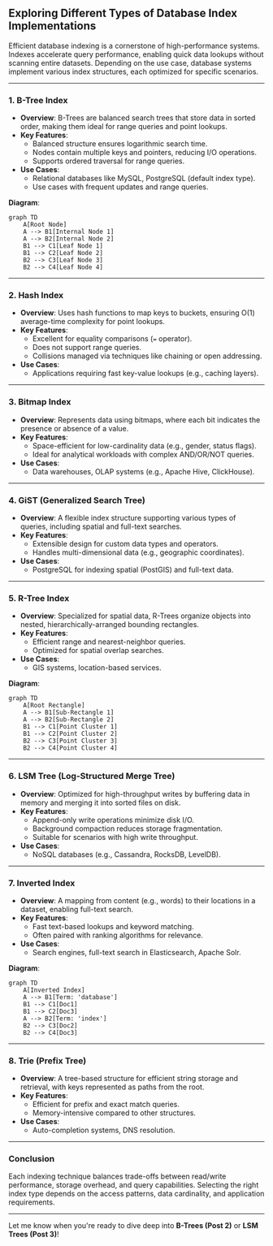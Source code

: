 ## Exploring Different Types of Database Index Implementations

Efficient database indexing is a cornerstone of high-performance systems. Indexes accelerate query performance, enabling quick data lookups without scanning entire datasets. Depending on the use case, database systems implement various index structures, each optimized for specific scenarios.

---

### **1. B-Tree Index**
- **Overview**: B-Trees are balanced search trees that store data in sorted order, making them ideal for range queries and point lookups.
- **Key Features**:
    - Balanced structure ensures logarithmic search time.
    - Nodes contain multiple keys and pointers, reducing I/O operations.
    - Supports ordered traversal for range queries.
- **Use Cases**:
    - Relational databases like MySQL, PostgreSQL (default index type).
    - Use cases with frequent updates and range queries.

**Diagram**:
```mermaid
graph TD
    A[Root Node]
    A --> B1[Internal Node 1]
    A --> B2[Internal Node 2]
    B1 --> C1[Leaf Node 1]
    B1 --> C2[Leaf Node 2]
    B2 --> C3[Leaf Node 3]
    B2 --> C4[Leaf Node 4]
```

---

### **2. Hash Index**
- **Overview**: Uses hash functions to map keys to buckets, ensuring O(1) average-time complexity for point lookups.
- **Key Features**:
    - Excellent for equality comparisons (`=` operator).
    - Does not support range queries.
    - Collisions managed via techniques like chaining or open addressing.
- **Use Cases**:
    - Applications requiring fast key-value lookups (e.g., caching layers).

---

### **3. Bitmap Index**
- **Overview**: Represents data using bitmaps, where each bit indicates the presence or absence of a value.
- **Key Features**:
    - Space-efficient for low-cardinality data (e.g., gender, status flags).
    - Ideal for analytical workloads with complex AND/OR/NOT queries.
- **Use Cases**:
    - Data warehouses, OLAP systems (e.g., Apache Hive, ClickHouse).

---

### **4. GiST (Generalized Search Tree)**
- **Overview**: A flexible index structure supporting various types of queries, including spatial and full-text searches.
- **Key Features**:
    - Extensible design for custom data types and operators.
    - Handles multi-dimensional data (e.g., geographic coordinates).
- **Use Cases**:
    - PostgreSQL for indexing spatial (PostGIS) and full-text data.

---

### **5. R-Tree Index**
- **Overview**: Specialized for spatial data, R-Trees organize objects into nested, hierarchically-arranged bounding rectangles.
- **Key Features**:
    - Efficient range and nearest-neighbor queries.
    - Optimized for spatial overlap searches.
- **Use Cases**:
    - GIS systems, location-based services.

**Diagram**:
```mermaid
graph TD
    A[Root Rectangle]
    A --> B1[Sub-Rectangle 1]
    A --> B2[Sub-Rectangle 2]
    B1 --> C1[Point Cluster 1]
    B1 --> C2[Point Cluster 2]
    B2 --> C3[Point Cluster 3]
    B2 --> C4[Point Cluster 4]
```

---

### **6. LSM Tree (Log-Structured Merge Tree)**
- **Overview**: Optimized for high-throughput writes by buffering data in memory and merging it into sorted files on disk.
- **Key Features**:
    - Append-only write operations minimize disk I/O.
    - Background compaction reduces storage fragmentation.
    - Suitable for scenarios with high write throughput.
- **Use Cases**:
    - NoSQL databases (e.g., Cassandra, RocksDB, LevelDB).

---

### **7. Inverted Index**
- **Overview**: A mapping from content (e.g., words) to their locations in a dataset, enabling full-text search.
- **Key Features**:
    - Fast text-based lookups and keyword matching.
    - Often paired with ranking algorithms for relevance.
- **Use Cases**:
    - Search engines, full-text search in Elasticsearch, Apache Solr.

**Diagram**:
```mermaid
graph TD
    A[Inverted Index]
    A --> B1[Term: 'database']
    B1 --> C1[Doc1]
    B1 --> C2[Doc3]
    A --> B2[Term: 'index']
    B2 --> C3[Doc2]
    B2 --> C4[Doc3]
```

---

### **8. Trie (Prefix Tree)**
- **Overview**: A tree-based structure for efficient string storage and retrieval, with keys represented as paths from the root.
- **Key Features**:
    - Efficient for prefix and exact match queries.
    - Memory-intensive compared to other structures.
- **Use Cases**:
    - Auto-completion systems, DNS resolution.

---

### **Conclusion**
Each indexing technique balances trade-offs between read/write performance, storage overhead, and query capabilities. Selecting the right index type depends on the access patterns, data cardinality, and application requirements.

---

Let me know when you're ready to dive deep into **B-Trees (Post 2)** or **LSM Trees (Post 3)**!